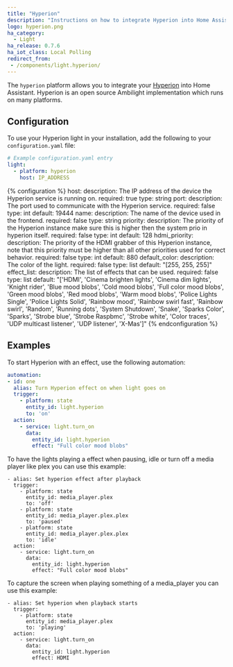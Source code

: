 ```yaml
---
title: "Hyperion"
description: "Instructions on how to integrate Hyperion into Home Assistant."
logo: hyperion.png
ha_category:
  - Light
ha_release: 0.7.6
ha_iot_class: Local Polling
redirect_from:
 - /components/light.hyperion/
---
```


The `hyperion` platform allows you to integrate your [Hyperion](https://hyperion-project.org/wiki) into Home Assistant. Hyperion is an open source Ambilight implementation which runs on many platforms.

## Configuration

To use your Hyperion light in your installation, add the following to your `configuration.yaml` file:

```yaml
# Example configuration.yaml entry
light:
  - platform: hyperion
    host: IP_ADDRESS
```

{% configuration %}
  host:
    description: The IP address of the device the Hyperion service is running on.
    required: true
    type: string
  port:
    description: The port used to communicate with the Hyperion service.
    required: false
    type: int
    default: 19444
  name:
    description: The name of the device used in the frontend.
    required: false
    type: string
  priority:
    description: The priority of the Hyperion instance make sure this is higher then the system prio in hyperion itself.
    required: false
    type: int
    default: 128
  hdmi_priority:
    description: The priority of the HDMI grabber of this Hyperion instance, note that this priority must be higher than all other priorities used for correct behavior.
    required: false
    type: int
    default: 880
  default_color:
    description: The color of the light.
    required: false
    type: list
    default: "[255, 255, 255]"
  effect_list:
    description: The list of effects that can be used.
    required: false
    type: list
    default: "['HDMI', 'Cinema brighten lights', 'Cinema dim lights', 'Knight rider', 'Blue mood blobs', 'Cold mood blobs', 'Full color mood blobs', 'Green mood blobs', 'Red mood blobs', 'Warm mood blobs', 'Police Lights Single', 'Police Lights Solid', 'Rainbow mood', 'Rainbow swirl fast', 'Rainbow swirl', 'Random', 'Running dots', 'System Shutdown', 'Snake', 'Sparks Color', 'Sparks', 'Strobe blue', 'Strobe Raspbmc', 'Strobe white', 'Color traces', 'UDP multicast listener', 'UDP listener', 'X-Mas']"
{% endconfiguration %}

## Examples

To start Hyperion with an effect, use the following automation:

```yaml
automation:
- id: one
  alias: Turn Hyperion effect on when light goes on
  trigger:
    - platform: state
      entity_id: light.hyperion
      to: 'on'
  action:
    - service: light.turn_on
      data:
        entity_id: light.hyperion
        effect: "Full color mood blobs"
```

To have the lights playing a effect when pausing, idle or turn off a media player like plex you can use this example:

```
- alias: Set hyperion effect after playback
  trigger:
    - platform: state
      entity_id: media_player.plex
      to: 'off'
    - platform: state
      entity_id: media_player.plex.plex
      to: 'paused'
    - platform: state
      entity_id: media_player.plex.plex
      to: 'idle'
  action:
    - service: light.turn_on
      data:
        entity_id: light.hyperion
        effect: "Full color mood blobs"
```

To capture the screen when playing something of a media_player you can use this example:

```
- alias: Set hyperion when playback starts
  trigger:
    - platform: state
      entity_id: media_player.plex
      to: 'playing'
  action:
    - service: light.turn_on
      data:
        entity_id: light.hyperion
        effect: HDMI
```
